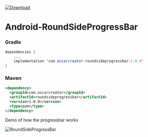 
[![Download](https://api.bintray.com/packages/oscarcreator/RoundSideProgressBar/com.oscarcreator%3Aroundsideprogressbar/images/download.svg) ](https://bintray.com/oscarcreator/RoundSideProgressBar/com.oscarcreator%3Aroundsideprogressbar/_latestVersion)
# Android-RoundSideProgressBar


### Gradle
```java
dependencies {
    ...
    implementation 'com.oscarcreator:roundsideprogressbar:1.0.0'
}
```

### Maven
```xml
<dependency>
  <groupId>com.oscarcreator</groupId>
  <artifactId>roundsideprogressbar</artifactId>
  <version>1.0.0</version>
  <type>pom</type>
</dependency>
```

Demo of how the progressbar works

![RoundSideProgressBar][3]


[3]: https://raw.githubusercontent.com/OscarCreator/Android-RoundSideProgressBar/master/art/RoundSideProgressBar.gif
